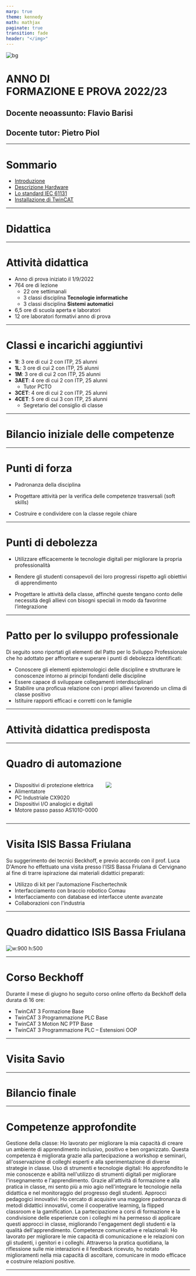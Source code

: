 ```yaml
---
marp: true
theme: kennedy
math: mathjax
paginate: true
transition: fade
header: "</img>"
---
```


<!-- _class: titlepage titlepagev2 -->

![bg](images/kennedy_sfondo.jpg)

<div class="shape"></div>
<div class="spacer"></div>

# ANNO DI  </br> FORMAZIONE E PROVA 2022/23

<div class="spacer"></div>

## Docente neoassunto: **Flavio Barisi**
## Docente tutor: **Pietro Piol**


---

<!-- _class: summarypage -->

# Sommario

- [Introduzione](#introduzione)
- [Descrizione Hardware](#descrizione-hardware)
- [Lo standard IEC 61131](#lo-standard-iec-61131)
- [Installazione di TwinCAT](#installazione-di-twincat)

---

<!-- _class: sectionpage -->

# Didattica

---

# Attività didattica

- Anno di prova iniziato il 1/9/2022
- 764 ore di lezione
  - 22 ore settimanali
  - 3 classi disciplina **Tecnologie informatiche**
  - 3 classi disciplina **Sistemi automatici**
- 6,5 ore di scuola aperta e laboratori
- 12 ore laboratori formativi anno di prova

---

# Classi e incarichi aggiuntivi

- **1I**: 3 ore di cui 2 con ITP, 25 alunni
- **1L**: 3 ore di cui 2 con ITP, 25 alunni
- **1M**: 3 ore di cui 2 con ITP, 25 alunni
- **3AET**: 4 ore di cui 2 con ITP, 25 alunni
  - Tutor PCTO
- **3CET**: 4 ore di cui 2 con ITP, 25 alunni
- **4CET**: 5 ore di cui 3 con ITP, 25 alunni
  - Segretario del consiglio di classe

---

<!-- _class: sectionpage -->

# Bilancio iniziale delle competenze

---


# Punti di forza

- Padronanza della disciplina

- Progettare attività per la verifica delle competenze trasversali (soft skills)

- Costruire e condividere con la classe regole chiare

---

# Punti di debolezza

- Utilizzare efficacemente le tecnologie digitali per migliorare la propria professionalità

- Rendere gli studenti consapevoli dei loro progressi rispetto agli obiettivi di apprendimento

- Progettare le attività della classe, affinché queste tengano conto delle necessità degli allievi con bisogni speciali in modo da favorirne l’integrazione

---

# Patto per lo sviluppo professionale

Di seguito sono riportati  gli elementi del Patto per lo Sviluppo Professionale che ho adottato per affrontare e superare i punti di debolezza identificati:

- Conoscere gli elementi epistemologici delle discipline e strutturare le conoscenze  intorno ai principi fondanti delle discipline
- Essere capace di sviluppare collegamenti interdisciplinari
- Stabilire una proficua relazione con i propri allievi favorendo un clima di classe positivo
- Istituire rapporti efficaci e corretti con le famiglie

---

<!-- _class: sectionpage -->

# Attività didattica predisposta

---

# Quadro di automazione

<div class="columns">

- Dispositivi di protezione elettrica
- Alimentatore
- PC Industriale CX9020
- Dispositivi I/O analogici e digitali
- Motore passo passo AS1010-0000
  
![](images/beckhoff/esempio_quadro_3.jpg)

</div>

---

# Visita ISIS Bassa Friulana

Su suggerimento dei tecnici Beckhoff, e previo accordo con il prof. Luca D'Amore ho effettuato una visita presso l'ISIS Bassa Friulana di Cervignano al fine di trarre ispirazione dai materiali didattici preparati:

- Utilizzo di kit per l'automazione Fischertechnik
- Interfacciamento con braccio robotico Comau
- Interfacciamento con database ed interfacce utente avanzate
- Collaborazioni con l'industria
---

# Quadro didattico ISIS Bassa Friulana


![w:900 h:500](images/beckhoff/esempio_quadro_2.jpg)

---

# Corso Beckhoff

Durante il mese di giugno ho seguito corso online offerto da Beckhoff della durata di 16 ore: 

- TwinCAT 3 Formazione Base                                                  
- TwinCAT 3 Programmazione PLC Base
- TwinCAT 3 Motion NC PTP Base 
- TwinCAT 3 Programmazione PLC – Estensioni OOP


---


# Visita Savio

---



<!-- _class: sectionpage -->

# Bilancio finale

---


# Competenze approfondite

Gestione della classe: Ho lavorato per migliorare la mia capacità di creare un ambiente di
apprendimento inclusivo, positivo e ben organizzato. Questa competenza è migliorata
grazie alla partecipazione a workshop e seminari, all'osservazione di colleghi esperti e alla
sperimentazione di diverse strategie in classe. Uso di strumenti e tecnologie digitali: Ho
approfondito le mie conoscenze e abilità nell'utilizzo di strumenti digitali per migliorare
l'insegnamento e l'apprendimento. Grazie all'attività di formazione e alla pratica in classe,
mi sento più a mio agio nell'integrare le tecnologie nella didattica e nel monitoraggio del
progresso degli studenti. Approcci pedagogici innovativi: Ho cercato di acquisire una
maggiore padronanza di metodi didattici innovativi, come il cooperative learning, la flipped
classroom e la gamification. La partecipazione a corsi di formazione e la condivisione delle
esperienze con i colleghi mi ha permesso di applicare questi approcci in classe,
migliorando l'engagement degli studenti e la qualità dell'apprendimento. Competenze
comunicative e relazionali: Ho lavorato per migliorare le mie capacità di comunicazione e
le relazioni con gli studenti, i genitori e i colleghi. Attraverso la pratica quotidiana, la
riflessione sulle mie interazioni e il feedback ricevuto, ho notato miglioramenti nella mia
capacità di ascoltare, comunicare in modo efficace e costruire relazioni positive.

---

<!-- _class: thankspage -->
